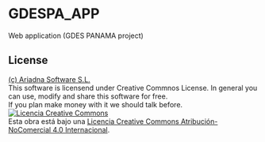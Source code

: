 # GDESPA_APP  
 Web application (GDES PANAMA project)

## License  
[(c) Ariadna Software S.L.](http://ariadnasw.com)   
This software is licensend under Creative Commnos License. In general you can use, modify and share this software for free.  
If you plan make money with it we should talk before.  
<a rel="license" href="http://creativecommons.org/licenses/by-nc/4.0/"><img alt="Licencia Creative Commons" style="border-width:0" src="https://i.creativecommons.org/l/by-nc/4.0/88x31.png" /></a><br />Esta obra está bajo una <a rel="license" href="http://creativecommons.org/licenses/by-nc/4.0/">Licencia Creative Commons Atribución-NoComercial 4.0 Internacional</a>.